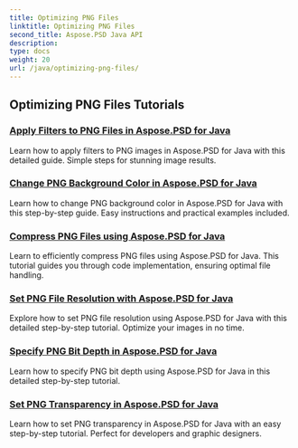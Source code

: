 ```yaml
---
title: Optimizing PNG Files
linktitle: Optimizing PNG Files
second_title: Aspose.PSD Java API
description: 
type: docs
weight: 20
url: /java/optimizing-png-files/
---
```


## Optimizing PNG Files Tutorials
### [Apply Filters to PNG Files in Aspose.PSD for Java](./apply-filters-png-files/)
Learn how to apply filters to PNG images in Aspose.PSD for Java with this detailed guide. Simple steps for stunning image results.
### [Change PNG Background Color in Aspose.PSD for Java](./change-png-background-color/)
Learn how to change PNG background color in Aspose.PSD for Java with this step-by-step guide. Easy instructions and practical examples included.
### [Compress PNG Files using Aspose.PSD for Java](./compress-png-files/)
Learn to efficiently compress PNG files using Aspose.PSD for Java. This tutorial guides you through code implementation, ensuring optimal file handling.
### [Set PNG File Resolution with Aspose.PSD for Java](./set-png-file-resolution/)
Explore how to set PNG file resolution using Aspose.PSD for Java with this detailed step-by-step tutorial. Optimize your images in no time.
### [Specify PNG Bit Depth in Aspose.PSD for Java](./specify-png-bit-depth/)
Learn how to specify PNG bit depth using Aspose.PSD for Java in this detailed step-by-step tutorial.
### [Set PNG Transparency in Aspose.PSD for Java](./set-png-transparency/)
Learn how to set PNG transparency in Aspose.PSD for Java with an easy step-by-step tutorial. Perfect for developers and graphic designers.
